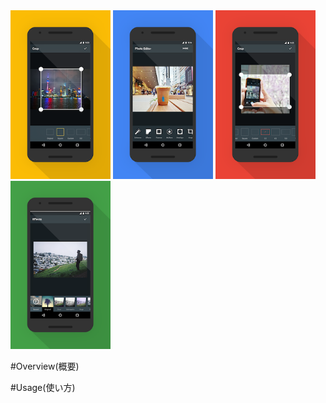 <img src="https://github.com/Taishi-Y/AndroidSampleProjects_by_TaishiYamasaki/blob/master/images/yellow.png" width="160">
<img src="https://github.com/Taishi-Y/AndroidSampleProjects_by_TaishiYamasaki/blob/master/images/blue.png" width="160">
<img src="https://github.com/Taishi-Y/AndroidSampleProjects_by_TaishiYamasaki/blob/master/images/red2.png" width="160">
<img src="https://github.com/Taishi-Y/AndroidSampleProjects_by_TaishiYamasaki/blob/master/images/green.png" width="160">


#Overview(概要)


#Usage(使い方)
